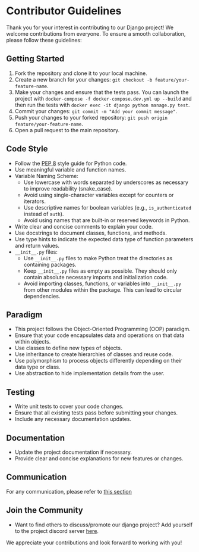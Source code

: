 # Contributor Guidelines

Thank you for your interest in contributing to our Django project! We welcome contributions from everyone. To ensure a smooth collaboration, please follow these guidelines:

## Getting Started

1. Fork the repository and clone it to your local machine.
3. Create a new branch for your changes: `git checkout -b feature/your-feature-name`.
4. Make your changes and ensure that the tests pass. You can launch the project with `docker-compose -f docker-compose.dev.yml up --build` and then run the tests with `docker exec -it django python manage.py test`.
5. Commit your changes: `git commit -m "Add your commit message"`.
6. Push your changes to your forked repository: `git push origin feature/your-feature-name`.
7. Open a pull request to the main repository.

## Code Style

- Follow the [PEP 8](https://www.python.org/dev/peps/pep-0008/) style guide for Python code.
- Use meaningful variable and function names.
- Variable Naming Scheme:
    - Use lowercase with words separated by underscores as necessary to improve readability (snake_case).
    - Avoid using single-character variables except for counters or iterators.
    - Use descriptive names for boolean variables (e.g., `is_authenticated` instead of `auth`).
    - Avoid using names that are built-in or reserved keywords in Python.
- Write clear and concise comments to explain your code.
- Use docstrings to document classes, functions, and methods.
- Use type hints to indicate the expected data type of function parameters and return values.
- `__init__.py` files:
    - Use `__init__.py` files to make Python treat the directories as containing packages.
    - Keep `__init__.py` files as empty as possible. They should only contain absolute necessary imports and initialization code.
    - Avoid importing classes, functions, or variables into `__init__.py` from other modules within the package. This can lead to circular dependencies.


## Paradigm

- This project follows the Object-Oriented Programming (OOP) paradigm.
- Ensure that your code encapsulates data and operations on that data within objects.
- Use classes to define new types of objects.
- Use inheritance to create hierarchies of classes and reuse code.
- Use polymorphism to process objects differently depending on their data type or class.
- Use abstraction to hide implementation details from the user.

## Testing

- Write unit tests to cover your code changes.
- Ensure that all existing tests pass before submitting your changes.
- Include any necessary documentation updates.

## Documentation

- Update the project documentation if necessary.
- Provide clear and concise explanations for new features or changes.

## Communication

For any communication, please refer to [this section](https://github.com/UNamurCSFaculty/2324_INFOM126_GROUPE_06/blob/main/README.md#contacting-us)

## Join the Community
- Want to find others to discuss/promote our django project? Add yourself to the project discord server [here](https://discord.gg/).

We appreciate your contributions and look forward to working with you!
